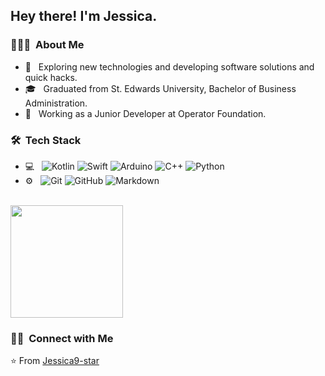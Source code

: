

<!--
**Jessica9-star/Jessica9-star** is a ✨ _special_ ✨ repository because its `README.md` (this file) appears on your GitHub profile.

Here are some ideas to get you started:

- 🔭 I’m currently working on ...
- 🌱 I’m currently learning ...
- 👯 I’m looking to collaborate on ...
- 🤔 I’m looking for help with ...
- 💬 Ask me about ...
- 📫 How to reach me: ...
- 😄 Pronouns: ...
- ⚡ Fun fact: ...
-->

<h2> Hey there! I'm Jessica.</h2>

<h3> 👨🏻‍💻 &nbsp;About Me </h3>

- 🤔 &nbsp; Exploring new technologies and developing software solutions and quick hacks.
- 🎓 &nbsp; Graduated from St. Edwards University, Bachelor of Business Administration.
- 💼 &nbsp; Working as a Junior Developer at Operator Foundation.

<h3> 🛠 &nbsp;Tech Stack</h3>

- 💻 &nbsp;
  ![Kotlin](https://img.shields.io/badge/Kotlin-0095D5?&style=for-the-badge&logo=kotlin&logoColor=white)
  ![Swift](https://img.shields.io/badge/Swift-FA7343?style=for-the-badge&logo=swift&logoColor=white)
  ![Arduino](https://img.shields.io/badge/Arduino_IDE-00979D?style=for-the-badge&logo=arduino&logoColor=white)
  ![C++](https://img.shields.io/badge/-C++-333333?style=flat&logo=C%2B%2B&logoColor=00599C)
  ![Python](https://img.shields.io/badge/-Python-333333?style=flat&logo=python)
- ⚙️ &nbsp;
  ![Git](https://img.shields.io/badge/-Git-333333?style=flat&logo=git)
  ![GitHub](https://img.shields.io/badge/-GitHub-333333?style=flat&logo=github)
  ![Markdown](https://img.shields.io/badge/-Markdown-333333?style=flat&logo=markdown)

<br/>

<a href="https://github.com/Jessica9-star">
  <img height="180em" src="https://github-readme-stats.vercel.app/api?username=Jessica9-star&theme=buefy&show_icons=true" />
</a>

<br/>

<h3> 🤝🏻 &nbsp;Connect with Me </h3>

⭐️ From [Jessica9-star](https://github.com/Jessica9-star)
